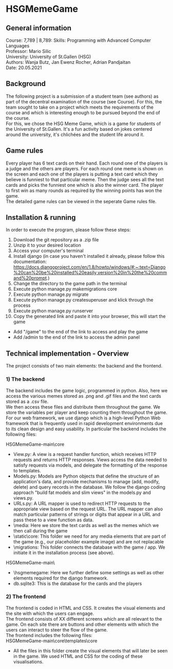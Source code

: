 # **HSGMemeGame**

## **General information**
Course: 7,789 | 8,789: Skills: Programming with Advanced Computer Languages  
Professor: Mario Silic  
University: University of St.Gallen (HSG)  
Authors: Wanja Butz, Jan Ewenz Rocher, Adrian Pandjaitan  
Date: 20.05.2021  
## **Background**
The following project is a submission of a student team (see authors) as part of the decentral examination of the course (see Course). For this, the team sought to take on a project which meets the requirements of the course and which is interesting enough to be pursued beyond the end of the course.  
For this, we chose the HSG Meme Game, which is a game for students of the University of St.Gallen. It's a fun activity based on jokes centered around the university, it's chlichées and the student life around it. 
## **Game rules**
Every player has 6 text cards on their hand. Each round one of the players is a judge and the others are players. For each round one meme is shown on the screen and each one of the players is putting a text card which they believe is funniest to that particular meme. Then the judge sees all the text cards and picks the funniest one which is also the winner card. The player to first win as many rounds as required by the winning points has won the game.  
The detailed game rules can be viewed in the seperate Game rules file.
## **Installation & running**
In order to execute the program, please follow these steps:
1) Download the git repository as a .zip file
2) Unzip it to your desired location
3) Access your computer's terminal 
5) Install django (in case you haven't installed it already, please follow this documentation: https://docs.djangoproject.com/en/1.8/howto/windows/#:~:text=Django%20can%20be%20installed%20easily,version%20in%20the%20command%20prompt.)
6) Change the directory to the game path in the terminal
7) Execute python manage.py makemigrations core
8) Execute python manage.py migrate
9) Execute python manage.py createsuperuser and klick through the process
10) Execute python manage.py runserver
11) Copy the generated link and paste it into your browser, this will start the game
- Add "/game" to the end of the link to access and play the game
- Add /admin to the end of the link to access the admin panel 
## **Technical implementation - Overview**
The project consists of two main elements: the backend and the frontend.
### **1) The backend**
The backend includes the game logic, programmed in python. Also, here we access the various memes stored as .png and .gif files and the text cards stored as a .csv file.  
We then access these files and distribute them throughout the game. We store the variables per player and keep counting them throughout the game. For our web framework, we use django which is a high-level Python Web framework that is frequently used in rapid development environments due to its clean design and easy usability. 
In particular the backend includes the following files:  

HSGMemeGame-main\core
- View.py: A view is a request handler function, which receives HTTP requests and returns HTTP responses. Views access the data needed to satisfy requests via models, and delegate the formatting of the response to templates. 
- Models.py: Models are Python objects that define the structure of an application's data, and provide mechanisms to manage (add, modify, delete) and query records in the database. We follow the django coding approach "build fat models and slim views" in the models.py and views.py.
- URLs.py: A URL mapper is used to redirect HTTP requests to the appropriate view based on the request URL. The URL mapper can also match particular patterns of strings or digits that appear in a URL and pass these to a view function as data.  
- \media: Here we store the text cards as well as the memes which we then call during the game
- \static\core: This folder we need for any media elements that are part of the game (e.g., our placeholder example image) and are not replacable 
- \migrations: This folder connects the database with the game / app. We initiate it in the installation process (see above).  

HSGMemeGame-main\
- \hsgmemegame: Here we further define some settings as well as other elements required for the django framework.
- db.sqlite3: This is the database for the cards and the players
### **2) The frontend**
The frontend is coded in HTML and CSS. It creates the visual elements and the site with which the users can engage.  
The frontend consists of XX different screens which are all relevant to the game. On each site there are buttons and other elements with which the users can interact to steer the flow of the game.   
The frontend includes the following files:  
HSGMemeGame-main\core\templates\core
- All the files in this folder create the visual elements that will later be seen in the game. We used HTML and CSS for the coding of these visualisations. 
